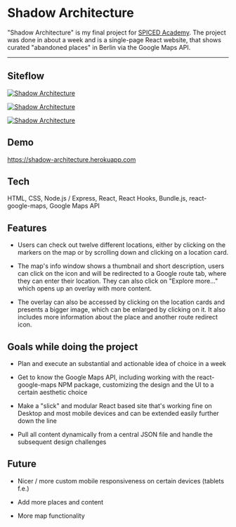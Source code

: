 # Shadow Architecture

"Shadow Architecture" is my final project for [SPICED Academy](https://www.spiced.academy/program/full-stack-web-development/). The project was done in about a week and is a single-page React website, that shows curated "abandoned places" in Berlin via the Google Maps API.

---

## Siteflow

[![Shadow Architecture](siteflow.gif)](https://shadow-architecture.herokuapp.com)

[![Shadow Architecture](siteflow2.gif)](https://shadow-architecture.herokuapp.com)

[![Shadow Architecture](siteflow3.gif)](https://shadow-architecture.herokuapp.com)

## Demo

https://shadow-architecture.herokuapp.com

## Tech

HTML, CSS, Node.js / Express, React, React Hooks, Bundle.js, react-google-maps, Google Maps API

## Features

-   Users can check out twelve different locations, either by clicking on the markers on the map or by scrolling down and clicking on a location card.

-   The map's info window shows a thumbnail and short description, users can click on the icon and will be redirected to a Google route tab, where they can enter their location. They can also click on "Explore more..." which opens up an overlay with more content.

-   The overlay can also be accessed by clicking on the location cards and presents a bigger image, which can be enlarged by clicking on it. It also includes more information about the place and another route redirect icon.

## Goals while doing the project

-   Plan and execute an substantial and actionable idea of choice in a week

-   Get to know the Google Maps API, including working with the react-google-maps NPM package, customizing the design and the UI to a certain aesthetic choice

-   Make a "slick" and modular React based site that's working fine on Desktop and most mobile devices and can be extended easily further down the line

-   Pull all content dynamically from a central JSON file and handle the subsequent design challenges

## Future

-   Nicer / more custom mobile responsiveness on certain devices (tablets f.e.)

-   Add more places and content

-   More map functionality
